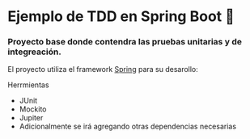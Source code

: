 #  Ejemplo de TDD en Spring Boot 🚀

### Proyecto base donde contendra las pruebas unitarias y de integreación.
El proyecto utiliza el framework [Spring](https://spring.io/) para su desarollo:

Herrmientas

* JUnit
* Mockito
* Jupiter
* Adicionalmente se irá agregando otras dependencias necesarias

